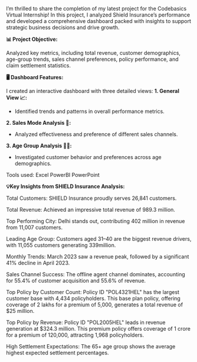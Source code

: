 I’m thrilled to share the completion of my latest project for the Codebasics Virtual Internship! In this project, I analyzed Shield Insurance’s performance and developed a comprehensive dashboard packed with insights to support strategic business decisions and drive growth.

**📊 Project Objective:**

Analyzed key metrics, including total revenue, customer demographics, age-group trends, sales channel preferences, policy performance, and claim settlement statistics.


**🖥 Dashboard Features:**

I created an interactive dashboard with three detailed views:
**1. General View 📈:**
- Identified trends and patterns in overall performance metrics.

**2. Sales Mode Analysis 💼:**
- Analyzed effectiveness and preference of different sales channels.

**3. Age Group Analysis 👵👴:**
- Investigated customer behavior and preferences across age demographics.


Tools used:
Excel
PowerBI
PowerPoint

**💡Key Insights from SHIELD Insurance Analysis:**

Total Customers: SHIELD Insurance proudly serves 26,841 customers.

Total Revenue: Achieved an impressive total revenue of 989.3 million.

Top Performing City: Delhi stands out, contributing 402 million in revenue from 11,007 customers.

Leading Age Group: Customers aged 31–40 are the biggest revenue drivers, with 11,055 customers generating 339million.

Monthly Trends: March 2023 saw a revenue peak, followed by a significant 41% decline in April 2023.

Sales Channel Success: The offline agent channel dominates, accounting for 55.4% of customer acquisition and 55.6% of revenue.

Top Policy by Customer Count: Policy ID "POL4321HEL" has the largest customer base with 4,434 policyholders. This base plan policy, offering coverage of 2 lakhs for a premium of 5,000, generates a total revenue of $25 million.

Top Policy by Revenue: Policy ID "POL2005HEL" leads in revenue generation at $324.3 million. This premium policy offers coverage of 1 crore for a premium of 120,000, attracting 1,968 policyholders.

High Settlement Expectations: The 65+ age group shows the average highest expected settlement percentages.
